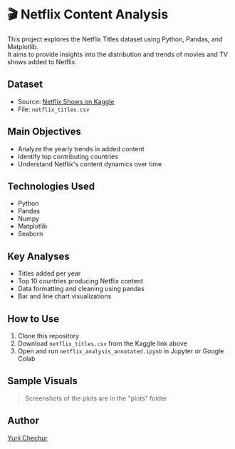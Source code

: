# 🎬 Netflix Content Analysis

This project explores the Netflix Titles dataset using Python, Pandas, and Matplotlib.  
It aims to provide insights into the distribution and trends of movies and TV shows added to Netflix.

##  Dataset
- Source: [Netflix Shows on Kaggle](https://www.kaggle.com/datasets/shivamb/netflix-shows)
- File: `netflix_titles.csv`

##  Main Objectives
- Analyze the yearly trends in added content
- Identify top contributing countries
- Understand Netflix's content dynamics over time

##  Technologies Used
- Python
- Pandas
- Numpy
- Matplotlib
- Seaborn

##  Key Analyses
-  Titles added per year
-  Top 10 countries producing Netflix content
-  Data formatting and cleaning using pandas
-  Bar and line chart visualizations

##  How to Use
1. Clone this repository
2. Download `netflix_titles.csv` from the Kaggle link above
3. Open and run `netflix_analysis_annotated.ipynb` in Jupyter or Google Colab

##  Sample Visuals
> Screenshots of the plots are in the "plots" folder

##  Author
[Yurii Chechur](https://github.com/DusiEkler)
